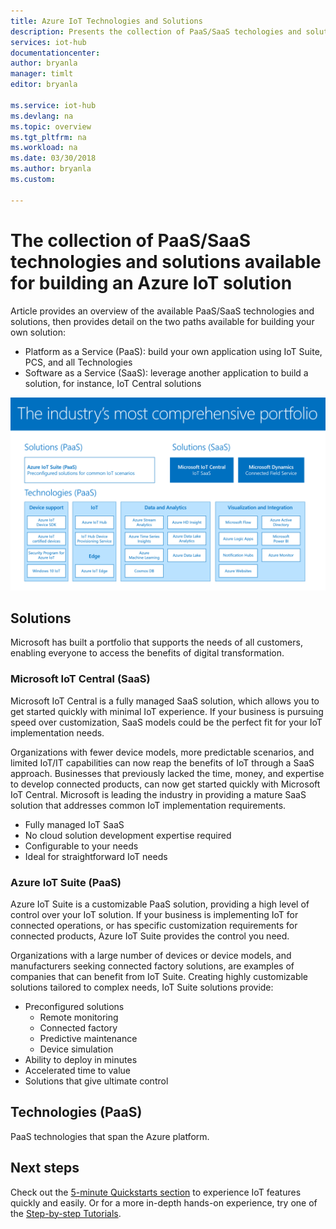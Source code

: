 ```yaml
---
title: Azure IoT Technologies and Solutions
description: Presents the collection of PaaS/SaaS techologies and solutions available for building an Azure IoT solution.
services: iot-hub
documentationcenter: 
author: bryanla
manager: timlt
editor: bryanla

ms.service: iot-hub
ms.devlang: na
ms.topic: overview
ms.tgt_pltfrm: na
ms.workload: na
ms.date: 03/30/2018
ms.author: bryanla
ms.custom: 

---
```

# The collection of PaaS/SaaS technologies and solutions available for building an Azure IoT solution

Article provides an overview of the available PaaS/SaaS technologies and solutions, then provides detail on the two paths available for building your own solution:
- Platform as a Service (PaaS): build your own application using IoT Suite, PCS, and all Technologies
- Software as a Service (SaaS): leverage another application to build a solution, for instance, IoT Central solutions 

![The industry's most comprehensive portfolio of technologies and solutions][img-paas-saas-technologies-solutions]

[img-paas-saas-technologies-solutions]: media/iot-technologies-solutions/paas-saas-technologies-solutions.png

## Solutions

Microsoft has built a portfolio that supports the needs of all customers, enabling everyone to access the benefits of digital transformation.

### Microsoft IoT Central (SaaS)

Microsoft IoT Central is a fully managed SaaS solution, which allows you to get started quickly with minimal IoT experience. If your business is pursuing speed over customization, SaaS models could be the perfect fit for your IoT implementation needs. 

Organizations with fewer device models, more predictable scenarios, and limited IoT/IT capabilities can now reap the benefits of IoT through a SaaS approach. Businesses that previously lacked the time, money, and expertise to develop connected products, can now get started quickly with Microsoft IoT Central. Microsoft is leading the industry in providing a mature SaaS solution that addresses common IoT implementation requirements. 

- Fully managed IoT SaaS
- No cloud solution development expertise required
- Configurable to your needs
- Ideal for straightforward IoT needs

### Azure IoT Suite (PaaS)

Azure IoT Suite is a customizable PaaS solution, providing a high level of control over your IoT solution. If your business is implementing IoT for connected operations, or has specific customization requirements for connected products, Azure IoT Suite provides the control you need. 

Organizations with a large number of devices or device models, and manufacturers seeking connected factory solutions, are examples of companies that can benefit from IoT Suite. Creating highly customizable solutions tailored to complex needs, IoT Suite solutions provide:

- Preconfigured solutions
    - Remote monitoring
    - Connected factory
    - Predictive maintenance
    - Device simulation
- Ability to deploy in minutes
- Accelerated time to value
- Solutions that give ultimate control

## Technologies (PaaS)

PaaS technologies that span the Azure platform.

## Next steps

Check out the [5-minute Quickstarts section](#5-Minute-Quickstarts) to experience IoT features quickly and easily. Or for a more in-depth hands-on experience, try one of  the [Step-by-step Tutorials](#Step-by-step-Tutorials).

